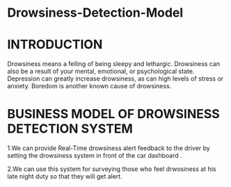 # Drowsiness-Detection-Model
# INTRODUCTION 
Drowsiness means a felling of being sleepy and lethargic. 
Drowsiness can also be a result of your mental, emotional, or psychological state. Depression can greatly increase drowsiness, as can high levels of stress or anxiety. Boredom is another known cause of drowsiness.


# BUSINESS MODEL OF DROWSINESS DETECTION SYSTEM

1.We can provide Real-Time drowsiness alert feedback to the driver by setting the drowsiness system in front of the car dashboard .

2.We can use this system for surveying those who feel drwosiness at his late night duty so that they will get alert.
